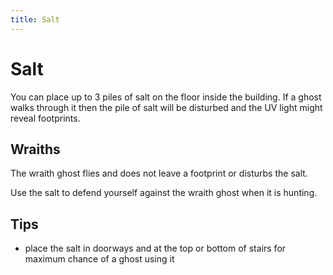 ```yaml
---
title: Salt
---
```


# Salt

You can place up to 3 piles of salt on the floor inside the building. If a ghost walks through it then the pile of salt will be disturbed and the UV light might reveal footprints.

## Wraiths

The wraith ghost flies and does not leave a footprint or disturbs the salt.

Use the salt to defend yourself against the wraith ghost when it is hunting.

## Tips

- place the salt in doorways and at the top or bottom of stairs for maximum chance of a ghost using it
